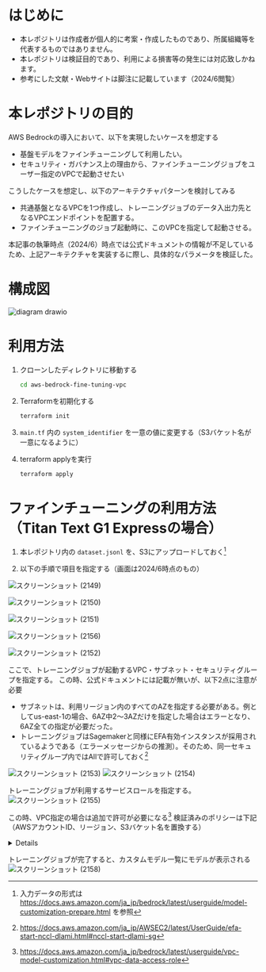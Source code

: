# はじめに

- 本レポジトリは作成者が個人的に考案・作成したものであり、所属組織等を代表するものではありません。
- 本レポジトリは検証目的であり、利用による損害等の発生には対応致しかねます。
- 参考にした文献・Webサイトは脚注に記載しています（2024/6閲覧）

# 本レポジトリの目的
AWS Bedrockの導入において、以下を実現したいケースを想定する
- 基盤モデルをファインチューニングして利用したい。
- セキュリティ・ガバナンス上の理由から、ファインチューニングジョブをユーザー指定のVPCで起動させたい

こうしたケースを想定し、以下のアーキテクチャパターンを検討してみる
- 共通基盤となるVPCを1つ作成し、トレーニングジョブのデータ入出力先となるVPCエンドポイントを配置する。
- ファインチューニングのジョブ起動時に、このVPCを指定して起動させる。

本記事の執筆時点（2024/6）時点では公式ドキュメントの情報が不足しているため、上記アーキテクチャを実装するに際し、具体的なパラメータを検証した。

# 構成図

![diagram drawio](https://github.com/ShogoItoDev/aws-bedrock-fine-tuning-vpc/assets/30908643/5679d182-d992-42cc-9ed2-0f728d5a9a1d)

# 利用方法
1. クローンしたディレクトリに移動する

    ```bash
    cd aws-bedrock-fine-tuning-vpc
    ```

2. Terraformを初期化する

    ```bash
    terraform init
    ```

3. `main.tf` 内の `system_identifier` を一意の値に変更する（S3バケット名が一意になるように）

4. terraform applyを実行

    ```bash
    terraform apply
    ```

# ファインチューニングの利用方法（Titan Text G1 Expressの場合）

1. 本レポジトリ内の `dataset.jsonl` を、S3にアップロードしておく[^1]

2. 以下の手順で項目を指定する（画面は2024/6時点のもの）

![スクリーンショット (2149)](https://github.com/ShogoItoDev/aws-bedrock-fine-tuning-vpc/assets/30908643/d980df32-5fb5-4bbc-a3f8-d00b6834c6ab)

![スクリーンショット (2150)](https://github.com/ShogoItoDev/aws-bedrock-fine-tuning-vpc/assets/30908643/88d9522a-ad1a-4ca1-9366-25e565be62b0)

![スクリーンショット (2151)](https://github.com/ShogoItoDev/aws-bedrock-fine-tuning-vpc/assets/30908643/5d3e850c-b75f-4bf1-a1ee-df218235ffba)

![スクリーンショット (2156)](https://github.com/ShogoItoDev/aws-bedrock-fine-tuning-vpc/assets/30908643/f0e902c7-972e-48e4-92bb-2bb324a62e15)

![スクリーンショット (2152)](https://github.com/ShogoItoDev/aws-bedrock-fine-tuning-vpc/assets/30908643/cf3c93c0-f30e-4069-a8d9-1e6cd77cf0aa)

ここで、トレーニングジョブが起動するVPC・サブネット・セキュリティグループを指定する。
この時、公式ドキュメントには記載が無いが、以下2点に注意が必要
- サブネットは、利用リージョン内のすべてのAZを指定する必要がある。例としてus-east-1の場合、6AZ中2～3AZだけを指定した場合はエラーとなり、6AZ全ての指定が必要だった。
- トレーニングジョブはSagemakerと同様にEFA有効インスタンスが採用されているようである（エラーメッセージからの推測）。そのため、同一セキュリティグループ内ではAllで許可しておく[^2]

![スクリーンショット (2153)](https://github.com/ShogoItoDev/aws-bedrock-fine-tuning-vpc/assets/30908643/ace8a466-686e-41eb-8568-c8096d260e4a)
![スクリーンショット (2154)](https://github.com/ShogoItoDev/aws-bedrock-fine-tuning-vpc/assets/30908643/81adb66e-4ba3-45ea-a33f-e797a4a78ef2)

トレーニングジョブが利用するサービスロールを指定する。
![スクリーンショット (2155)](https://github.com/ShogoItoDev/aws-bedrock-fine-tuning-vpc/assets/30908643/6fefcf36-ccae-4b4f-8af7-b70a1f96c82a)

この時、VPC指定の場合は追加で許可が必要になる[^3]
検証済みのポリシーは下記（AWSアカウントID、リージョン、S3バケット名を置換する）

<details>

```
{
    "Statement": [
        {
            "Action": [
                "s3:GetObject",
                "s3:PutObject",
                "s3:ListBucket"
            ],
            "Effect": "Allow",
            "Resource": [
                "arn:aws:s3:::<bucket-name>",
                "arn:aws:s3:::<bucket-name>/*"
            ]
        },
        {
            "Action": [
                "ec2:DescribeNetworkInterfaces",
                "ec2:DescribeVpcs",
                "ec2:DescribeDhcpOptions",
                "ec2:DescribeSubnets",
                "ec2:DescribeSecurityGroups"
            ],
            "Effect": "Allow",
            "Resource": "*"
        },
        {
            "Action": [
                "ec2:CreateNetworkInterface"
            ],
            "Condition": {
                "ArnEquals": {
                    "aws:RequestTag/BedrockModelCustomizationJobArn": [
                        "arn:aws:bedrock:<region>:<Account ID>:model-customization-job/*"
                    ]
                },
                "StringEquals": {
                    "aws:RequestTag/BedrockManaged": [
                        "true"
                    ]
                }
            },
            "Effect": "Allow",
            "Resource": [
                "arn:aws:ec2:<region>:<Account ID>:network-interface/*"
            ]
        },
        {
            "Action": [
                "ec2:CreateNetworkInterface"
            ],
            "Effect": "Allow",
            "Resource": [
                "arn:aws:ec2:<region>:<Account ID>:subnet/*",
                "arn:aws:ec2:<region>:<Account ID>:security-group/*"
            ]
        },
        {
            "Action": [
                "ec2:CreateNetworkInterfacePermission",
                "ec2:DeleteNetworkInterface",
                "ec2:DeleteNetworkInterfacePermission"
            ],
            "Condition": {
                "ArnEquals": {
                    "ec2:ResourceTag/BedrockModelCustomizationJobArn": [
                        "arn:aws:bedrock:<region>:<Account ID>:model-customization-job/*"
                    ],
                    "ec2:Subnet": [
                        "arn:aws:ec2:<region>:<Account ID>:subnet/*"
                    ]
                },
                "StringEquals": {
                    "ec2:ResourceTag/BedrockManaged": "true"
                }
            },
            "Effect": "Allow",
            "Resource": "*"
        },
        {
            "Action": [
                "ec2:CreateTags"
            ],
            "Condition": {
                "ForAllValues:StringEquals": {
                    "aws:TagKeys": [
                        "BedrockManaged",
                        "BedrockModelCustomizationJobArn"
                    ]
                },
                "StringEquals": {
                    "ec2:CreateAction": [
                        "CreateNetworkInterface"
                    ]
                }
            },
            "Effect": "Allow",
            "Resource": "arn:aws:ec2:<region>:<Account ID>:network-interface/*"
        }
    ],
    "Version": "2012-10-17"
}
```
</details>

トレーニングジョブが完了すると、カスタムモデル一覧にモデルが表示される
![スクリーンショット (2158)](https://github.com/ShogoItoDev/aws-bedrock-fine-tuning-vpc/assets/30908643/7ea14126-1337-4c85-a839-0247a724ae9b)


[^1]:入力データの形式は https://docs.aws.amazon.com/ja_jp/bedrock/latest/userguide/model-customization-prepare.html を参照
[^2]:https://docs.aws.amazon.com/ja_jp/AWSEC2/latest/UserGuide/efa-start-nccl-dlami.html#nccl-start-dlami-sg
[^3]:https://docs.aws.amazon.com/ja_jp/bedrock/latest/userguide/vpc-model-customization.html#vpc-data-access-role
